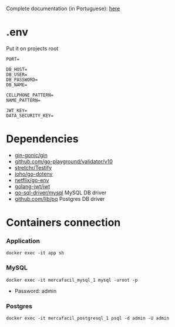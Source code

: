 Complete documentation (in Portuguese):
[here](https://ellekrau91.gitbook.io/userfy/)

# .env

Put it on projects root

````
PORT=

DB_HOST=
DB_USER=
DB_PASSWORD=
DB_NAME=

CELLPHONE_PATTERN=
NAME_PATTERN=

JWT_KEY=
DATA_SECURITY_KEY=
````


# Dependencies

- [gin-gonic/gin](https://github.com/gin-gonic/gin) 
- [github.com/go-playground/validator/v10](https://github.com/go-playground/validator)
- [stretchr/Testify](https://github.com/stretchr/testify)
- [joho/go-dotenv](https://github.com/joho/godotenv)
- [netflix/go-env](https://github.com/Netflix/go-env)
- [golang-jwt/jwt](https://github.com/golang-jwt/jwt)
- [go-sql-driver/mysql](https://github.com/go-sql-driver/mysql) MySQL DB driver
- [github.com/lib/pq](https://github.com/lib/pq) Postgres DB driver

# Containers connection
### Application
`docker exec -it app sh`

### MySQL
`docker exec -it mercafacil_mysql_1 mysql -uroot -p`
- Password: admin

### Postgres
`docker exec -it mercafacil_postgresql_1 psql -d admin -U admin`
